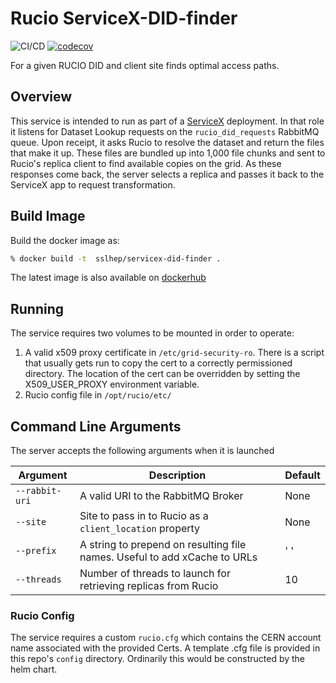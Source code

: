 # Rucio ServiceX-DID-finder
![CI/CD](https://github.com/ssl-hep/ServiceX-DID-finder/workflows/CI/CD/badge.svg)
[![codecov](https://codecov.io/gh/ssl-hep/ServiceX-DID-finder/branch/master/graph/badge.svg)](https://codecov.io/gh/ssl-hep/ServiceX-DID-finder)

For a given RUCIO DID and client site finds optimal access paths. 

## Overview
This service is intended to run as part of a [ServiceX](https://github.com/ssl-hep/ServiceX)
deployment. In that role it listens for Dataset Lookup requests on the 
`rucio_did_requests` RabbitMQ queue. Upon receipt, it asks Rucio to resolve the
dataset and return the files that make it up. These files are bundled up into
1,000 file chunks and sent to Rucio's replica client to find available copies 
on the grid. As these responses come back, the server selects a replica and
passes it back to the ServiceX app to request transformation.


## Build Image
Build the docker image as:
```bash
% docker build -t  sslhep/servicex-did-finder .
```

The latest image is also available on [dockerhub](https://cloud.docker.com/u/sslhep/repository/docker/sslhep/servicex-did-finder
)

## Running
The service requires two volumes to be mounted in order to operate:
1. A valid x509 proxy certificate in `/etc/grid-security-ro`. 
There is a script that usually gets run to copy the cert to a correctly permissioned
directory. The location of the cert can be overridden by setting the X509_USER_PROXY
environment variable.
2. Rucio config file in `/opt/rucio/etc/`

## Command Line Arguments
The server accepts the following arguments when it is launched

|Argument       |Description                                                                |Default   |
|---------------|---------------------------------------------------------------------------|----------|
|`--rabbit-uri` | A valid URI to the RabbitMQ Broker                                        | None     |
| `--site`      | Site to pass in to Rucio as a `client_location` property                  | None     |
| `--prefix`    | A string to prepend on resulting file names. Useful to add xCache to URLs | ' '      |
| `--threads`   | Number of threads to launch for retrieving replicas from Rucio            |  10      |


### Rucio Config
The service requires a custom `rucio.cfg` which contains the CERN account name
associated with the provided Certs. A template .cfg file is provided in this
repo's `config` directory. Ordinarily this would be constructed by the helm chart.
